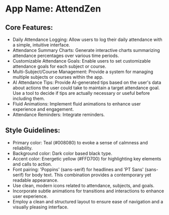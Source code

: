 # **App Name**: AttendZen

## Core Features:

- Daily Attendance Logging: Allow users to log their daily attendance with a simple, intuitive interface.
- Attendance Summary Charts: Generate interactive charts summarizing attendance percentages over various time periods.
- Customizable Attendance Goals: Enable users to set customizable attendance goals for each subject or course.
- Multi-Subject/Course Management: Provide a system for managing multiple subjects or courses within the app.
- AI Attendance Tips: Provide AI-generated tips based on the user's data about actions the user could take to maintain a target attendance goal. Use a tool to decide if tips are actually necessary or useful before including them.
- Fluid Animations: Implement fluid animations to enhance user experience and engagement.
- Attendance Reminders: Integrate reminders.

## Style Guidelines:

- Primary color: Teal (#008080) to evoke a sense of calmness and reliability.
- Background color: Dark color based black type.
- Accent color: Energetic yellow (#FFD700) for highlighting key elements and calls to action.
- Font pairing: 'Poppins' (sans-serif) for headlines and 'PT Sans' (sans-serif) for body text. This combination provides a contemporary yet readable appearance.
- Use clean, modern icons related to attendance, subjects, and goals.
- Incorporate subtle animations for transitions and interactions to enhance user experience.
- Employ a clean and structured layout to ensure ease of navigation and a visually pleasing interface.